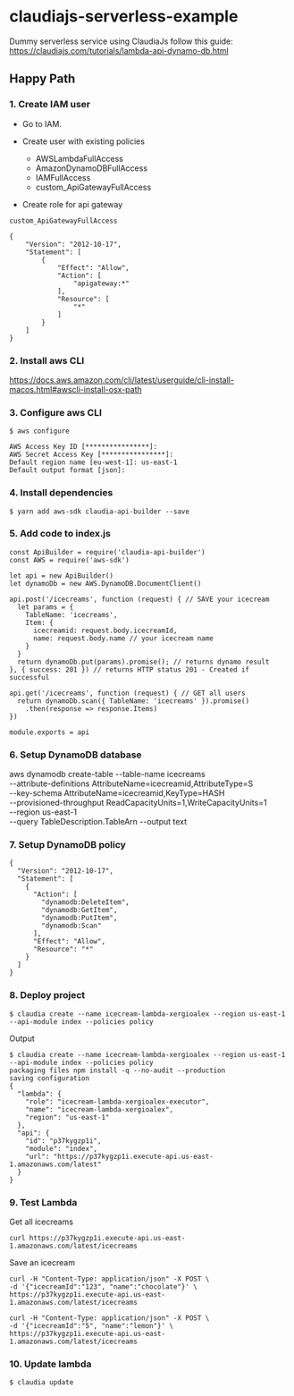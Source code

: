 # claudiajs-serverless-example
Dummy serverless service using ClaudiaJs follow this guide: https://claudiajs.com/tutorials/lambda-api-dynamo-db.html



Happy Path
---

### 1. Create IAM user

- Go to IAM.
- Create user with existing policies
  - AWSLambdaFullAccess
  - AmazonDynamoDBFullAccess
  - IAMFullAccess
  - custom_ApiGatewayFullAccess

- Create role for api gateway

```
custom_ApiGatewayFullAccess

{
    "Version": "2012-10-17",
    "Statement": [
        {
            "Effect": "Allow",
            "Action": [
                "apigateway:*"
            ],
            "Resource": [
                "*"
            ]
        }
    ]
}
```


### 2. Install aws CLI

https://docs.aws.amazon.com/cli/latest/userguide/cli-install-macos.html#awscli-install-osx-path

### 3. Configure aws CLI

```
$ aws configure

AWS Access Key ID [****************]:
AWS Secret Access Key [****************]:
Default region name [eu-west-1]: us-east-1
Default output format [json]:
```

### 4. Install dependencies

```
$ yarn add aws-sdk claudia-api-builder --save
```

### 5. Add code to index.js

```
const ApiBuilder = require('claudia-api-builder')
const AWS = require('aws-sdk')

let api = new ApiBuilder()
let dynamoDb = new AWS.DynamoDB.DocumentClient()

api.post('/icecreams', function (request) { // SAVE your icecream
  let params = {
    TableName: 'icecreams',
    Item: {
      icecreamid: request.body.icecreamId,
      name: request.body.name // your icecream name
    }
  }
  return dynamoDb.put(params).promise(); // returns dynamo result
}, { success: 201 }) // returns HTTP status 201 - Created if successful

api.get('/icecreams', function (request) { // GET all users
  return dynamoDb.scan({ TableName: 'icecreams' }).promise()
    .then(response => response.Items)
})

module.exports = api
```

### 6. Setup DynamoDB database

aws dynamodb create-table --table-name icecreams \
  --attribute-definitions AttributeName=icecreamid,AttributeType=S \
  --key-schema AttributeName=icecreamid,KeyType=HASH \
  --provisioned-throughput ReadCapacityUnits=1,WriteCapacityUnits=1 \
  --region us-east-1 \
  --query TableDescription.TableArn --output text


### 7. Setup DynamoDB policy

```
{
  "Version": "2012-10-17",
  "Statement": [
    {
      "Action": [
        "dynamodb:DeleteItem",
        "dynamodb:GetItem",
        "dynamodb:PutItem",
        "dynamodb:Scan"
      ],
      "Effect": "Allow",
      "Resource": "*"
    }
  ]
}
```


### 8. Deploy project

```
$ claudia create --name icecream-lambda-xergioalex --region us-east-1 --api-module index --policies policy
```

Output
```
$ claudia create --name icecream-lambda-xergioalex --region us-east-1 --api-module index --policies policy
packaging files npm install -q --no-audit --production
saving configuration
{
  "lambda": {
    "role": "icecream-lambda-xergioalex-executor",
    "name": "icecream-lambda-xergioalex",
    "region": "us-east-1"
  },
  "api": {
    "id": "p37kygzp1i",
    "module": "index",
    "url": "https://p37kygzp1i.execute-api.us-east-1.amazonaws.com/latest"
  }
}
```


### 9. Test Lambda

Get all icecreams
```
curl https://p37kygzp1i.execute-api.us-east-1.amazonaws.com/latest/icecreams
```

Save an icecream
```
curl -H "Content-Type: application/json" -X POST \
-d '{"icecreamId":"123", "name":"chocolate"}' \
https://p37kygzp1i.execute-api.us-east-1.amazonaws.com/latest/icecreams
```
```
curl -H "Content-Type: application/json" -X POST \
-d '{"icecreamId":"5", "name":"lemon"}' \
https://p37kygzp1i.execute-api.us-east-1.amazonaws.com/latest/icecreams
```


### 10. Update lambda

```
$ claudia update
```